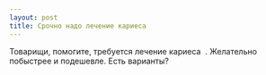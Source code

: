 ```yaml
---
layout: post 
title: Срочно надо лечение кариеса ‌ ‌ 
--- 
```

Товарищи, помогите, требуется лечение кариеса ‌ ‌. Желательно побыстрее и подешевле. Есть варианты?
